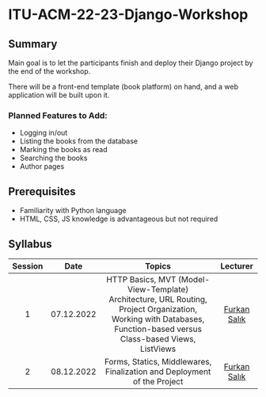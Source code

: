 # ITU-ACM-22-23-Django-Workshop

## Summary
Main goal is to let the participants finish and deploy their Django project by the end of the workshop.

There will be a front-end template (book platform) on hand, and a web application will be built upon it.
### Planned Features to Add:
- Logging in/out
- Listing the books from the database
- Marking the books as read
- Searching the books
- Author pages


## Prerequisites
- Familiarity with Python language
- HTML, CSS, JS knowledge is advantageous but not required

## Syllabus
| Session | Date | Topics | Lecturer |
| :--: | :--: | :----: | :------: |
| 1 | 07.12.2022 | HTTP Basics, MVT (Model-View-Template) Architecture, URL Routing, Project Organization, Working with Databases, Function-based versus Class-based Views, ListViews | [Furkan Salık](https://www.linkedin.com/in/furkan-sal%C4%B1k-41980915b/) |
| 2 | 08.12.2022 | Forms, Statics, Middlewares, Finalization and Deployment of the Project | [Furkan Salık](https://www.linkedin.com/in/furkan-sal%C4%B1k-41980915b/) |
